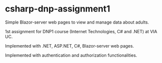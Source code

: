 # csharp-dnp-assignment1

Simple Blazor-server web pages to view and manage data about adults.

1st assignment for DNP1 course (Internet Technologies, C# and .NET) at VIA UC. 

Implemented with .NET, ASP.NET, C#, Blazor-server web pages.

Implemented with authentication and authorization functionalities.
